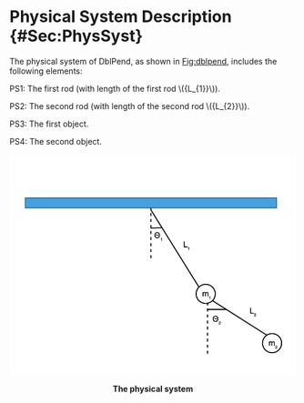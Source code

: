 # Physical System Description {#Sec:PhysSyst}

The physical system of DblPend, as shown in [Fig:dblpend](./SecPhysSyst.md#Figure:dblpend), includes the following elements:

PS1: The first rod (with length of the first rod \\({L\_{1}}\\)).

PS2: The second rod (with length of the second rod \\({L\_{2}}\\)).

PS3: The first object.

PS4: The second object.

<div id="Figure:dblpend"></div>

![The physical system](../../../../../datafiles/dblpend/dblpend.png)

**<p align="center">The physical system</p>**
